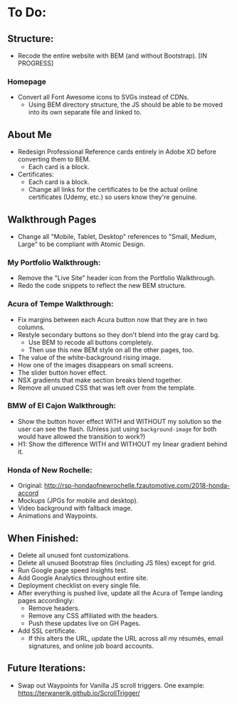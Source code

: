# To Do:

## Structure:

- Recode the entire website with BEM (and without Bootstrap). [IN PROGRESS]

### Homepage

- Convert all Font Awesome icons to SVGs instead of CDNs.
  - Using BEM directory structure, the JS should be able to be moved into its own separate file and linked to.


## About Me

- Redesign Professional Reference cards entirely in Adobe XD before converting them to BEM.
  - Each card is a block.
- Certificates:
  - Each card is a block.
  - Change all links for the certificates to be the actual online certificates (Udemy, etc.) so users know they're genuine.


## Walkthrough Pages

- Change all "Mobile, Tablet, Desktop" references to "Small, Medium, Large" to be compliant with Atomic Design.

### My Portfolio Walkthrough:

- Remove the "Live Site" header icon from the Portfolio Walkthrough.
- Redo the code snippets to reflect the new BEM structure.


### Acura of Tempe Walkthrough:

- Fix margins between each Acura button now that they are in two columns.
- Restyle secondary buttons so they don't blend into the gray card bg.
  - Use BEM to recode all buttons completely.
  - Then use this new BEM style on all the other pages, too.
- The value of the white-background rising image.
- How one of the images disappears on small screens.
- The slider button hover effect.
- NSX gradients that make section breaks blend together.
- Remove all unused CSS that was left over from the template.


### BMW of El Cajon Walkthrough:

- Show the button hover effect WITH and WITHOUT my solution so the user can see the flash. (Unless just using `background-image` for both would have allowed the transition to work?)
- H1: Show the difference WITH and WITHOUT my linear gradient behind it.

### Honda of New Rochelle:

- Original: http://rsp-hondaofnewrochelle.fzautomotive.com/2018-honda-accord
- Mockups (JPGs for mobile and desktop).
- Video background with fallback image.
- Animations and Waypoints.


## When Finished:

- Delete all unused font customizations.
- Delete all unused Bootstrap files (including JS files) except for grid.
- Run Google page speed insights test.
- Add Google Analytics throughout entire site.
- Deployment checklist on every single file.
- After everything is pushed live, update all the Acura of Tempe landing pages accordingly:
  - Remove headers.
  - Remove any CSS affiliated with the headers.
  - Push these updates live on GH Pages.
- Add SSL certificate.
  - If this alters the URL, update the URL across all my résumés, email signatures, and online job board accounts.


## Future Iterations:

- Swap out Waypoints for Vanilla JS scroll triggers. One example: https://terwanerik.github.io/ScrollTrigger/